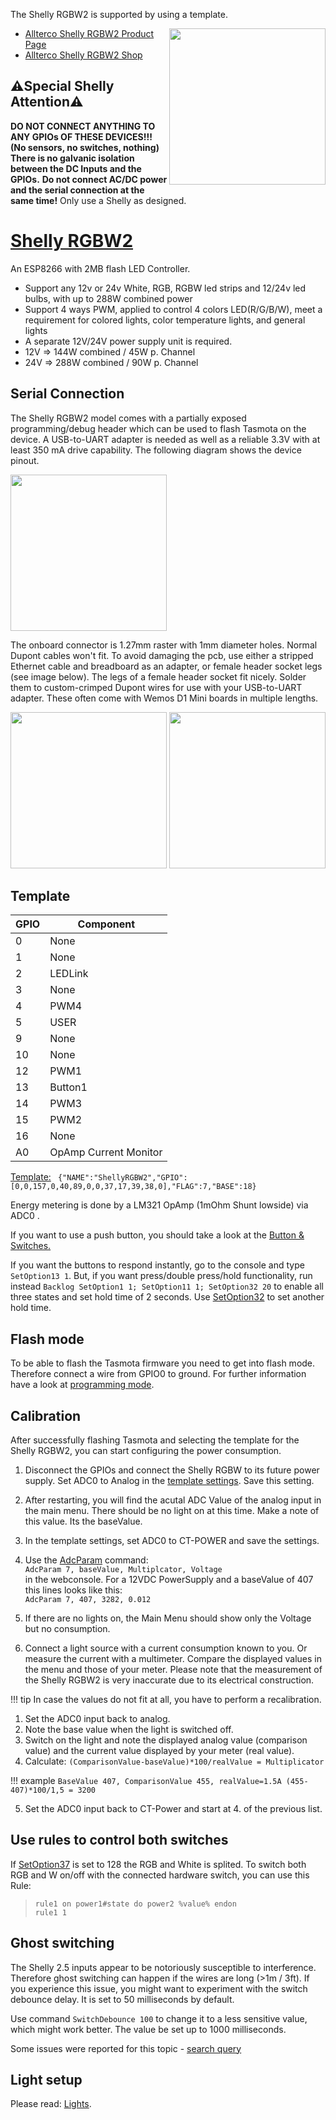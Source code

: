 


  
The Shelly RGBW2 is supported by using a template.

<img src="https://shelly.cloud/wp-content/uploads/2019/05/RGBW_250.png" width="250" align="right" />

* [Allterco Shelly RGBW2 Product Page](https://shelly.cloud/wifi-smart-shelly-rgbw-2/)
* [Allterco Shelly RGBW2 Shop](https://shop.shelly.cloud/shelly-rgbw2-wifi-smart-home-automation)


## ⚠️️Special Shelly Attention⚠️️

**DO NOT CONNECT ANYTHING TO ANY GPIOs OF THESE DEVICES!!! (No sensors, no switches, nothing)  
There is no galvanic isolation between the DC Inputs and the GPIOs.**
**Do not connect AC/DC power and the serial connection at the same time!**
 Only use a Shelly as designed. 




# [Shelly RGBW2](https://shelly.cloud/wifi-smart-shelly-rgbw-2/)


An ESP8266 with 2MB flash LED Controller.
- Support any 12v or 24v White, RGB, RGBW led strips and 12/24v led bulbs, with up to 288W combined power
- Support 4 ways PWM, applied to control 4 colors LED(R/G/B/W), meet a requirement for colored lights, color temperature lights, and general lights
- A separate 12V/24V power supply unit is required.
- 12V => 144W combined / 45W p. Channel
- 24V => 288W combined / 90W p. Channel




## Serial Connection

The Shelly RGBW2 model comes with a partially exposed programming/debug header which can be used to flash Tasmota on the device. A USB-to-UART adapter is needed as well as a reliable 3.3V with at least 350 mA drive capability. The following diagram shows the device pinout.

<img src="https://i1.wp.com/indomus.it/wp-content/uploads/Shelly-RGBW2-connessioni-per-riprogrammazione.png?w=610&ssl=1" height="250" />

The onboard connector is 1.27mm raster with 1mm diameter holes. Normal Dupont cables won't fit. To avoid damaging the pcb, use either a stripped Ethernet cable and breadboard as an adapter, or female header socket legs (see image below). The legs of a female header socket fit nicely. Solder them to custom-crimped Dupont wires for use with your USB-to-UART adapter. These often come with Wemos D1 Mini boards in multiple lengths.

<img src="https://user-images.githubusercontent.com/188284/63646301-aef1d800-c710-11e9-9bf7-5b45ca470144.png" height="250" />
<img src="https://user-images.githubusercontent.com/188284/63646333-3dfef000-c711-11e9-9446-82ea0ce88c95.png" height="250" />

## Template
 

| GPIO | Component |
| -- | -- |
| 0 | None
| 1 | None
| 2 | LEDLink
| 3 | None
| 4 | PWM4
| 5 | USER
| 9 | None
| 10 | None
| 12 | PWM1
| 13 | Button1
| 14 | PWM3
| 15 | PWM2
| 16 | None
| A0 | OpAmp Current Monitor

[Template:](../Templates/#importing-templates)
` {"NAME":"ShellyRGBW2","GPIO":[0,0,157,0,40,89,0,0,37,17,39,38,0],"FLAG":7,"BASE":18}`  

Energy metering is done by a LM321 OpAmp (1mOhm Shunt lowside) via ADC0 .

If you want to use a push button, you should take a look at the [Button & Switches.](../Buttons-and-Switches#button-vs-switch) 

If you want the buttons to respond instantly, go to the console and type `SetOption13 1`.
But, if you want press/double press/hold functionality, run instead `Backlog SetOption1 1; SetOption11 1; SetOption32 20` to enable all three states and set hold time of 2 seconds. Use [SetOption32](../Commands#setoption32) to set another hold time.



## Flash mode
To be able to flash the Tasmota firmware you need to get into flash mode. Therefore connect a wire from GPIO0 to ground. For further information have a look at [programming mode](../Getting-Started#programming-mode).

## Calibration
After successfully flashing Tasmota and selecting the template for the Shelly RGBW2, you can start configuring the power consumption.

1. Disconnect the GPIOs and connect the Shelly RGBW to its future power supply.  Set ADC0 to Analog in the [template settings](../Templates#how-to-use). Save this setting.
2. After restarting, you will find the acutal ADC Value of the analog input in the main menu. There should be no light on at this time. 
Make a note of this value. Its the baseValue.

3. In the template settings, set ADC0 to CT-POWER and save the settings.

4. Use the [AdcParam](../Commands#sensors) command:<BR> `AdcParam 7, baseValue, Multiplcator, Voltage` <BR>in the webconsole. For a 12VDC PowerSupply and a baseValue of 407 this lines looks like this: <BR>  `AdcParam 7, 407, 3282, 0.012`<BR>
5. If there are no lights on, the Main Menu should show only the Voltage but no consumption.
6. Connect a light source with a current consumption known to you. Or measure the current with a multimeter. Compare the displayed values in the menu and those of your meter.
Please note that the measurement of the Shelly RGBW2 is very inaccurate due to its electrical construction.

!!! tip
In case the values do not fit at all, you have to perform a recalibration. 

1. Set the ADC0 input back to analog. 
2. Note the base value when the light is switched off.
3. Switch on the light and note the displayed analog value (comparison value) and the current value displayed by your meter (real value). 
4. Calculate: `(ComparisonValue-baseValue)*100/realValue = Multiplicator`

!!! example
`BaseValue 407, ComparisonValue 455, realValue=1.5A
(455-407)*100/1,5 = 3200`

5. Set the ADC0 input back to CT-Power and start at 4. of the previous list.



## Use rules to control both switches

If [SetOption37](../Commands#setoption37) is set to 128 the RGB and White is splited.
To switch both RGB and W on/off with the connected hardware switch, you can use this Rule:
>`rule1 on power1#state do power2 %value% endon`<BR> `rule1 1`




## Ghost switching
The Shelly 2.5 inputs appear to be notoriously susceptible to interference. Therefore ghost switching can happen if the wires are long (>1m / 3ft). If you experience this issue, you might want to experiment with the switch debounce delay. It is set to 50 milliseconds by default.

Use command `SwitchDebounce 100` to change it to a less sensitive value, which might work better. The value be set up to 1000 milliseconds.

Some issues were reported for this topic - [search query](https://github.com/arendst/Tasmota/issues?utf8=%E2%9C%93&q=ghost+shelly)


## Light setup

Please read: [Lights](../Lights#control-lights).
